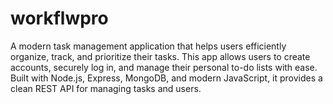# workflwpro
A modern task management application that helps users efficiently organize, track, and prioritize their tasks. This app allows users to create accounts, securely log in, and manage their personal to-do lists with ease. Built with Node.js, Express, MongoDB, and modern JavaScript, it provides a clean REST API for managing tasks and users.

